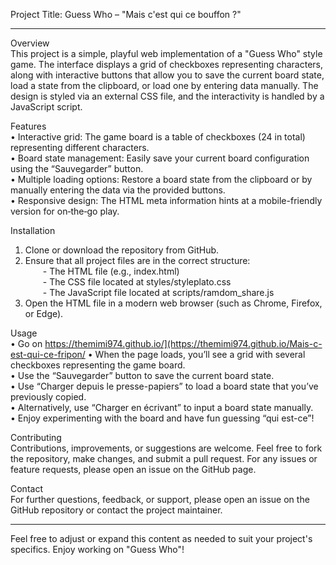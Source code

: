 Project Title: Guess Who – "Mais c'est qui ce bouffon ?"

------------------------------------------------------------

Overview  
This project is a simple, playful web implementation of a "Guess Who" style game. The interface displays a grid of checkboxes representing characters, along with interactive buttons that allow you to save the current board state, load a state from the clipboard, or load one by entering data manually. The design is styled via an external CSS file, and the interactivity is handled by a JavaScript script.

Features  
• Interactive grid: The game board is a table of checkboxes (24 in total) representing different characters.  
• Board state management: Easily save your current board configuration using the “Sauvegarder” button.  
• Multiple loading options: Restore a board state from the clipboard or by manually entering the data via the provided buttons.  
• Responsive design: The HTML meta information hints at a mobile-friendly version for on‑the‑go play.

Installation  
1. Clone or download the repository from GitHub.  
2. Ensure that all project files are in the correct structure:  
  - The HTML file (e.g., index.html)  
  - The CSS file located at styles/styleplato.css  
  - The JavaScript file located at scripts/ramdom_share.js  
3. Open the HTML file in a modern web browser (such as Chrome, Firefox, or Edge).

Usage  
• Go on https://themimi974.github.io/](https://themimi974.github.io/Mais-c-est-qui-ce-fripon/
• When the page loads, you’ll see a grid with several checkboxes representing the game board.  
• Use the “Sauvegarder” button to save the current board state.  
• Use “Charger depuis le presse-papiers” to load a board state that you’ve previously copied.  
• Alternatively, use “Charger en écrivant” to input a board state manually.  
• Enjoy experimenting with the board and have fun guessing “qui est-ce”!

Contributing  
Contributions, improvements, or suggestions are welcome. Feel free to fork the repository, make changes, and submit a pull request. For any issues or feature requests, please open an issue on the GitHub page.

Contact  
For further questions, feedback, or support, please open an issue on the GitHub repository or contact the project maintainer.

------------------------------------------------------------

Feel free to adjust or expand this content as needed to suit your project's specifics. Enjoy working on "Guess Who"!
